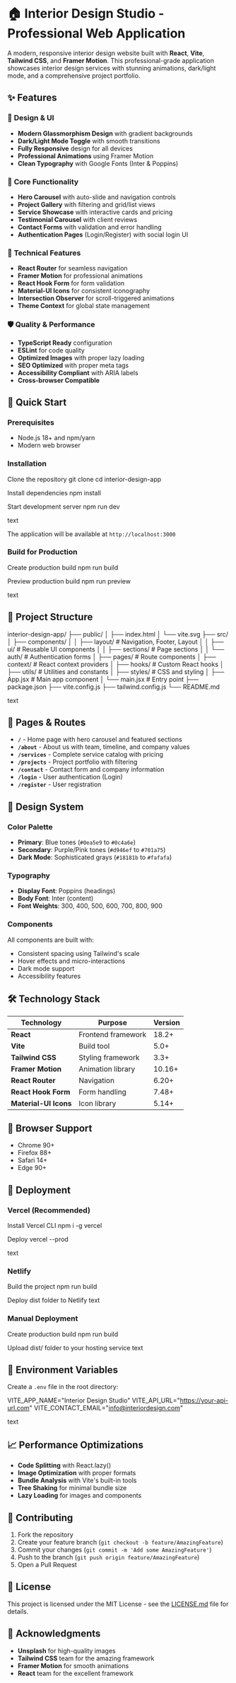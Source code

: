 # 🏠 Interior Design Studio - Professional Web Application

A modern, responsive interior design website built with **React**, **Vite**, **Tailwind CSS**, and **Framer Motion**. This professional-grade application showcases interior design services with stunning animations, dark/light mode, and a comprehensive project portfolio.

## ✨ Features

### 🎨 **Design & UI**
- **Modern Glassmorphism Design** with gradient backgrounds
- **Dark/Light Mode Toggle** with smooth transitions
- **Fully Responsive** design for all devices
- **Professional Animations** using Framer Motion
- **Clean Typography** with Google Fonts (Inter & Poppins)

### 🚀 **Core Functionality**
- **Hero Carousel** with auto-slide and navigation controls
- **Project Gallery** with filtering and grid/list views
- **Service Showcase** with interactive cards and pricing
- **Testimonial Carousel** with client reviews
- **Contact Forms** with validation and error handling
- **Authentication Pages** (Login/Register) with social login UI

### 📱 **Technical Features**
- **React Router** for seamless navigation
- **Framer Motion** for professional animations
- **React Hook Form** for form validation
- **Material-UI Icons** for consistent iconography
- **Intersection Observer** for scroll-triggered animations
- **Theme Context** for global state management

### 🛡️ **Quality & Performance**
- **TypeScript Ready** configuration
- **ESLint** for code quality
- **Optimized Images** with proper lazy loading
- **SEO Optimized** with proper meta tags
- **Accessibility Compliant** with ARIA labels
- **Cross-browser Compatible**

## 🚀 Quick Start

### Prerequisites
- Node.js 18+ and npm/yarn
- Modern web browser

### Installation

Clone the repository
git clone <your-repo-url>
cd interior-design-app

Install dependencies
npm install

Start development server
npm run dev

text

The application will be available at `http://localhost:3000`

### Build for Production

Create production build
npm run build

Preview production build
npm run preview

text

## 📁 Project Structure

interior-design-app/
├── public/
│ ├── index.html
│ └── vite.svg
├── src/
│ ├── components/
│ │ ├── layout/ # Navigation, Footer, Layout
│ │ ├── ui/ # Reusable UI components
│ │ ├── sections/ # Page sections
│ │ └── auth/ # Authentication forms
│ ├── pages/ # Route components
│ ├── context/ # React context providers
│ ├── hooks/ # Custom React hooks
│ ├── utils/ # Utilities and constants
│ ├── styles/ # CSS and styling
│ ├── App.jsx # Main app component
│ └── main.jsx # Entry point
├── package.json
├── vite.config.js
├── tailwind.config.js
└── README.md

text

## 🎯 Pages & Routes

- **`/`** - Home page with hero carousel and featured sections
- **`/about`** - About us with team, timeline, and company values
- **`/services`** - Complete service catalog with pricing
- **`/projects`** - Project portfolio with filtering
- **`/contact`** - Contact form and company information
- **`/login`** - User authentication (Login)
- **`/register`** - User registration

## 🎨 Design System

### Color Palette
- **Primary**: Blue tones (`#0ea5e9` to `#0c4a6e`)
- **Secondary**: Purple/Pink tones (`#d946ef` to `#701a75`)
- **Dark Mode**: Sophisticated grays (`#18181b` to `#fafafa`)

### Typography
- **Display Font**: Poppins (headings)
- **Body Font**: Inter (content)
- **Font Weights**: 300, 400, 500, 600, 700, 800, 900

### Components
All components are built with:
- Consistent spacing using Tailwind's scale
- Hover effects and micro-interactions
- Dark mode support
- Accessibility features

## 🛠️ Technology Stack

| Technology | Purpose | Version |
|------------|---------|---------|
| **React** | Frontend framework | 18.2+ |
| **Vite** | Build tool | 5.0+ |
| **Tailwind CSS** | Styling framework | 3.3+ |
| **Framer Motion** | Animation library | 10.16+ |
| **React Router** | Navigation | 6.20+ |
| **React Hook Form** | Form handling | 7.48+ |
| **Material-UI Icons** | Icon library | 5.14+ |

## 📱 Browser Support

- Chrome 90+
- Firefox 88+
- Safari 14+
- Edge 90+

## 🚀 Deployment

### Vercel (Recommended)
Install Vercel CLI
npm i -g vercel

Deploy
vercel --prod

text

### Netlify
Build the project
npm run build

Deploy dist folder to Netlify
text

### Manual Deployment
Create production build
npm run build

Upload dist/ folder to your hosting service
text

## 🔧 Environment Variables

Create a `.env` file in the root directory:

VITE_APP_NAME="Interior Design Studio"
VITE_API_URL="https://your-api-url.com"
VITE_CONTACT_EMAIL="info@interiordesign.com"

text

## 📈 Performance Optimizations

- **Code Splitting** with React.lazy()
- **Image Optimization** with proper formats
- **Bundle Analysis** with Vite's built-in tools
- **Tree Shaking** for minimal bundle size
- **Lazy Loading** for images and components

## 🤝 Contributing

1. Fork the repository
2. Create your feature branch (`git checkout -b feature/AmazingFeature`)
3. Commit your changes (`git commit -m 'Add some AmazingFeature'`)
4. Push to the branch (`git push origin feature/AmazingFeature`)
5. Open a Pull Request

## 📝 License

This project is licensed under the MIT License - see the [LICENSE.md](LICENSE.md) file for details.

## 🙏 Acknowledgments

- **Unsplash** for high-quality images
- **Tailwind CSS** team for the amazing framework
- **Framer Motion** for smooth animations
- **React** team for the excellent framework